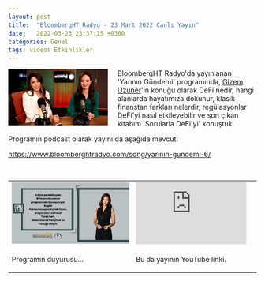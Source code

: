 ```yaml
---
layout: post
title:  "BloombergHT Radyo - 23 Mart 2022 Canlı Yayın"
date:   2022-03-23 23:37:15 +0300
categories: Genel
tags: videos Etkinlikler
---
```


<img align="left" src="/assets/yarinin-gundemi_poster_800.jpg" style="width:40%; padding-right:20px"> BloombergHT Radyo'da yayınlanan 'Yarının Gündemi' programında, [Gizem Uzuner](https://twitter.com/gizemuzuner_)'in konuğu olarak DeFi nedir, hangi alanlarda hayatımıza dokunur, klasik finanstan farkları nelerdir, regülasyonlar DeFi'yi nasıl etkileyebilir ve son çıkan kitabım 'Sorularla DeFi'yi' konuştuk. 

Programın podcast olarak yayını da aşağıda mevcut: 

https://www.bloomberghtradyo.com/song/yarinin-gundemi-6/

&nbsp;

<table><tr><td style="width:50%">
<img src="/assets/yarinin-gundemi_poster_v2_800.jpg">
</td>
<td style="width:50%">
<iframe width="224" height="126" src="https://www.youtube.com/embed/dv2exeCrhn0" frameborder="0" allowfullscreen></iframe></td></tr>
<tr><td style="width:50%; vertical-align:top">
<p>
Programın duyurusu...  
</p></td>
<td style="width:50%; vertical-align:top">
<p>Bu da yayının YouTube linki.</p>
</td></tr> 
</table>
